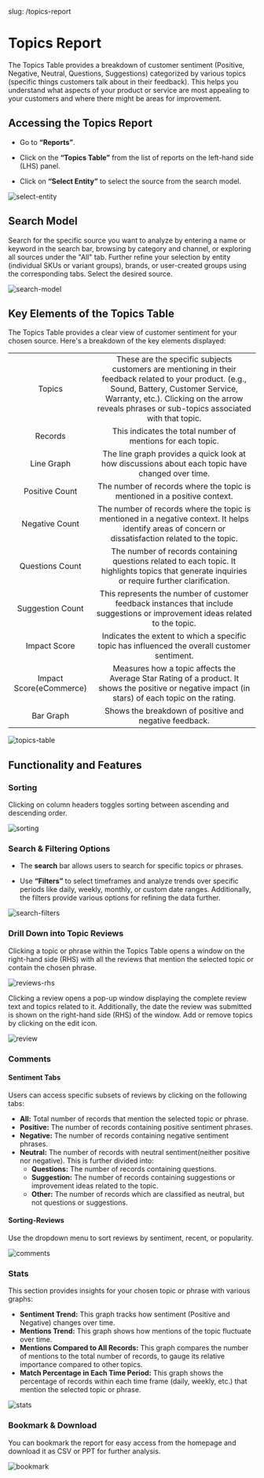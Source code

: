 slug: /topics-report


# **Topics Report**

The Topics Table provides a breakdown of customer sentiment (Positive, Negative, Neutral, Questions, Suggestions) categorized by various topics (specific things customers talk about in their feedback). This helps you understand what aspects of your product or service are most appealing to your customers and where there might be areas for improvement.

## **Accessing the Topics Report**

- Go to **“Reports”**.

- Click on the **“Topics Table”** from the list of reports on the left-hand side (LHS) panel.

- Click on **“Select Entity”** to select the source from the search model.

![select-entity](/static/img/help/reports/topic-reports/select-entity.png)

## **Search Model**

Search for the specific source you want to analyze by entering a name or keyword in the search bar, browsing by category and channel, or exploring all sources under the "All" tab. Further refine your selection by entity (individual SKUs or variant groups), brands, or user-created groups using the corresponding tabs. Select the desired source.

![search-model](/static/img/help/reports/topic-reports/search-model.png)

## **Key Elements of the Topics Table**

The Topics Table provides a clear view of customer sentiment for your chosen source. Here's a breakdown of the key elements displayed:

|                     	|                                                                                                                                                                                                                                           	|
| :---------------------: | :-------------------------------------------------------------------------------------------------------------------------------------------------------------------------------------------------------------------------------------------: |
|      	Topics     	| These are the specific subjects customers are mentioning in their feedback related to your product. (e.g., Sound, Battery, Customer Service, Warranty, etc.). Clicking on the arrow reveals phrases or sub-topics associated with that topic. |
|     	Records     	|                                                                                      	This indicates the total number of mentions for each topic.                                                                                      	|
|    	Line Graph   	|                                                                    	The line graph provides a quick look at how discussions about each topic have changed over time.                                                                   	|
|  	Positive Count 	|                                                                               	The number of records where the topic is mentioned in a positive context.                                                                               	|
|  	Negative Count 	|                                         	The number of records where the topic is mentioned in a negative context. It helps identify areas of concern or dissatisfaction related to the topic.                                         	|
| 	Questions Count 	|                                            	The number of records containing questions related to each topic. It highlights topics that generate inquiries or require further clarification.                                           	|
| 	Suggestion Count	|                                                     	This represents the number of customer feedback instances that include suggestions or improvement ideas related to the topic.                                                     	|
|   	Impact Score  	|                                                                     	Indicates the extent to which a specific topic has influenced the overall customer sentiment.                                                                     	|
| Impact Score(eCommerce) |                                          	Measures how a topic affects the Average Star Rating of a product. It shows the positive or negative impact (in stars) of each topic on the rating.                                          	|
|    	Bar Graph    	|                                                                                        	Shows the breakdown of positive and negative feedback.                                                                                         	|

![topics-table](/static/img/help/reports/topic-reports/topics-table.png)

## **Functionality and Features**

### **Sorting**

Clicking on column headers toggles sorting between ascending and descending order.

![sorting](/static/img/help/reports/topic-reports/sorting.png)

### **Search & Filtering Options**

- The **search** bar allows users to search for specific topics or phrases.

- Use **“Filters”** to select timeframes and analyze trends over specific periods like daily, weekly, monthly, or custom date ranges. Additionally, the filters provide various options for refining the data further.

![search-filters](/static/img/help/reports/topic-reports/search-filters.png)

### **Drill Down into Topic Reviews**

Clicking a topic or phrase within the Topics Table opens a window on the right-hand side (RHS) with all the reviews that mention the selected topic or contain the chosen phrase.

![reviews-rhs](/static/img/help/reports/topic-reports/reviews-rhs.png)

Clicking a  review opens a pop-up window displaying the complete review text and topics related to it. Additionally, the date the review was submitted is shown on the right-hand side (RHS) of the window. Add or remove topics by clicking on the edit icon.

![review](/static/img/help/reports/topic-reports/review.png)

### **Comments**

#### **Sentiment Tabs**

Users can access specific subsets of reviews by clicking on the following tabs:

- **All:** Total number of records that mention the selected topic or phrase.
- **Positive:** The number of records containing positive sentiment phrases.
- **Negative:** The number of records containing negative sentiment phrases.
- **Neutral:** The number of records with neutral sentiment(neither positive nor negative). This is further divided into:
  - **Questions:** The number of records containing questions.
  - **Suggestion:** The number of records containing suggestions or improvement ideas related to the topic.
  - **Other:** The number of records which are classified as neutral, but not questions or suggestions.
 
#### **Sorting-Reviews**

Use the dropdown menu to sort reviews by sentiment, recent, or popularity.

![comments](/static/img/help/reports/topic-reports/comments.png)

### **Stats**

This section provides insights for your chosen topic or phrase with various graphs:

- **Sentiment Trend:** This graph tracks how sentiment (Positive and Negative) changes over time.
- **Mentions Trend:** This graph shows how mentions of the topic fluctuate over time.
- **Mentions Compared to All Records:** This graph compares the number of mentions to the total number of records, to gauge its relative importance compared to other topics.
- **Match Percentage in Each Time Period:** This graph shows the percentage of records within each time frame (daily, weekly, etc.) that mention the selected topic or phrase.

![stats](/static/img/help/reports/topic-reports/stats.png)

### **Bookmark & Download**

You can bookmark the report for easy access from the homepage and download it as CSV or PPT for further analysis.

![bookmark](/static/img/help/reports/topic-reports/bookmark-download.png)



